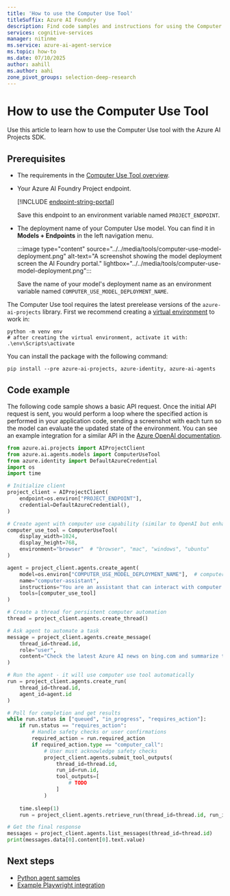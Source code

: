```yaml
---
title: 'How to use the Computer Use Tool'
titleSuffix: Azure AI Foundry
description: Find code samples and instructions for using the Computer Use model in the Azure AI Foundry Agent Service.
services: cognitive-services
manager: nitinme
ms.service: azure-ai-agent-service
ms.topic: how-to
ms.date: 07/10/2025
author: aahill
ms.author: aahi
zone_pivot_groups: selection-deep-research
---
```


# How to use the Computer Use Tool

Use this article to learn how to use the Computer Use tool with the Azure AI Projects SDK.

## Prerequisites

* The requirements in the [Computer Use Tool overview](./deep-research.md).
* Your Azure AI Foundry Project endpoint.

    
    [!INCLUDE [endpoint-string-portal](../../includes/endpoint-string-portal.md)]

    Save this endpoint to an environment variable named `PROJECT_ENDPOINT`.

* The deployment name of your Computer Use model. You can find it in **Models + Endpoints** in the left navigation menu.

   :::image type="content" source="../../media/tools/computer-use-model-deployment.png" alt-text="A screenshot showing the model deployment screen the AI Foundry portal." lightbox="../../media/tools/computer-use-model-deployment.png":::
    
    Save the name of your model's deployment name as an environment variable named `COMPUTER_USE_MODEL_DEPLOYMENT_NAME`.

The Computer Use tool requires the latest prerelease versions of the `azure-ai-projects` library. First we recommend creating a [virtual environment](https://docs.python.org/3/library/venv.html) to work in:

```console
python -m venv env
# after creating the virtual environment, activate it with:
.\env\Scripts\activate
```

You can install the package with the following command:

```console
pip install --pre azure-ai-projects, azure-identity, azure-ai-agents 
```

## Code example

The following code sample shows a basic API request. Once the initial API request is sent, you would perform a loop where the specified action is performed in your application code, sending a screenshot with each turn so the model can evaluate the updated state of the environment. You can see an example integration for a similar API in the [Azure OpenAI documentation](../../../openai/how-to/computer-use.md#playwright-integration). 

```python
from azure.ai.projects import AIProjectClient
from azure.ai.agents.models import ComputerUseTool
from azure.identity import DefaultAzureCredential
import os
import time

# Initialize client
project_client = AIProjectClient(
    endpoint=os.environ["PROJECT_ENDPOINT"],
    credential=DefaultAzureCredential(),
)

# Create agent with computer use capability (similar to OpenAI but enhanced)
computer_use_tool = ComputerUseTool(
    display_width=1024,
    display_height=768,
    environment="browser"  # "browser", "mac", "windows", "ubuntu"
)

agent = project_client.agents.create_agent(
    model=os.environ["COMPUTER_USE_MODEL_DEPLOYMENT_NAME"],  # computer-capable model
    name="computer-assistant",
    instructions="You are an assistant that can interact with computer interfaces to help users automate tasks. Always take a screenshot first to understand the current state.",
    tools=[computer_use_tool]
)

# Create a thread for persistent computer automation
thread = project_client.agents.create_thread()

# Ask agent to automate a task
message = project_client.agents.create_message(
    thread_id=thread.id,
    role="user",
    content="Check the latest Azure AI news on bing.com and summarize the top 3 articles"
)

# Run the agent - it will use computer use tool automatically
run = project_client.agents.create_run(
    thread_id=thread.id,
    agent_id=agent.id
)

# Poll for completion and get results
while run.status in ["queued", "in_progress", "requires_action"]:
    if run.status == "requires_action":
        # Handle safety checks or user confirmations
        required_action = run.required_action
        if required_action.type == "computer_call":
            # User must acknowledge safety checks
            project_client.agents.submit_tool_outputs(
                thread_id=thread.id,
                run_id=run.id,
                tool_outputs=[
                    # TODO
                ]
            )
    
    time.sleep(1)
    run = project_client.agents.retrieve_run(thread_id=thread.id, run_id=run.id)

# Get the final response
messages = project_client.agents.list_messages(thread_id=thread.id)
print(messages.data[0].content[0].text.value) 
```

## Next steps

* [Python agent samples](https://github.com/azure-ai-foundry/foundry-samples/tree/main/samples/microsoft/python/getting-started-agents)
* [Example Playwright integration](../../../openai/how-to/computer-use.md#playwright-integration)